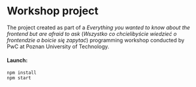 # Workshop project

The project created as part of a _Everything you wanted to know about the frontend but are afraid to ask_ (_Wszystko co chcielibyście wiedzieć o frontendzie a boicie się zapytać_) programming workshop conducted by PwC at Poznan University of Technology.

#### Launch:
```shell
npm install
npm start
```
